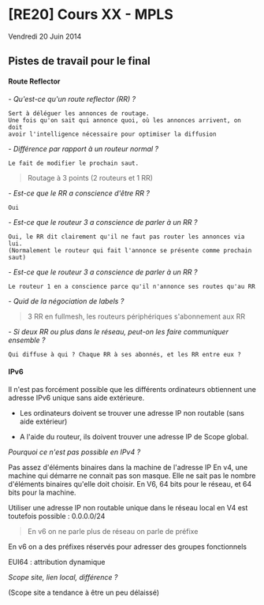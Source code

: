 # [RE20] Cours XX - MPLS
Vendredi 20 Juin 2014

## Pistes de travail pour le final

#### Route Reflector

_- Qu'est-ce qu'un route reflector (RR) ?_

    Sert à déléguer les annonces de routage.
    Une fois qu'on sait qui annonce quoi, où les annonces arrivent, on doit
    avoir l'intelligence nécessaire pour optimiser la diffusion

_- Différence par rapport à un routeur normal ?_

    Le fait de modifier le prochain saut.

> Routage à 3 points (2 routeurs et 1 RR)

_- Est-ce que le RR a conscience d'être RR ?_

    Oui

_- Est-ce que le routeur 3 a conscience de parler à un RR ?_

    Oui, le RR dit clairement qu'il ne faut pas router les annonces via lui.
    (Normalement le routeur qui fait l'annonce se présente comme prochain saut)

_- Est-ce que le routeur 3 a conscience de parler à un RR ?_

    Le routeur 1 en a conscience parce qu'il n'annonce ses routes qu'au RR

_- Quid de la négociation de labels ?_

> 3 RR en fullmesh, les routeurs périphériques s'abonnement aux RR

_- Si deux RR ou plus dans le réseau, peut-on les faire communiquer ensemble ?_

    Qui diffuse à qui ? Chaque RR à ses abonnés, et les RR entre eux ?

#### IPv6

Il n'est pas forcément possible que les différents ordinateurs obtiennent une
adresse IPv6 unique sans aide extérieure.

- Les ordinateurs doivent se trouver une adresse IP non routable (sans aide
  extérieur)

- A l'aide du routeur, ils doivent trouver une adresse IP de Scope global.

_Pourquoi ce n'est pas possible en IPv4 ?_

Pas assez d'éléments binaires dans la machine de l'adresse IP
En v4, une machine qui démarre ne connait pas son masque. Elle ne sait pas le
nombre d'éléments binaires qu'elle doit choisir. En V6, 64 bits pour le
réseau, et 64 bits pour la machine.

Utiliser une adresse IP non routable unique dans le réseau local en V4 est
toutefois possible : 0.0.0.0/24

> En v6 on ne parle plus de réseau on parle de préfixe

En v6 on a des préfixes réservés pour adresser des groupes fonctionnels

EUI64 : attribution dynamique

_Scope site, lien local, différence ?_

(Scope site a tendance à être un peu délaissé)


